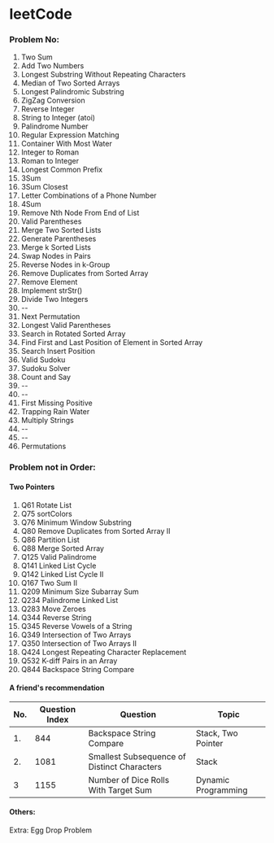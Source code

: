 # leetCode
### Problem No:
1. Two Sum
2. Add Two Numbers
3. Longest Substring Without Repeating Characters
4. Median of Two Sorted Arrays
5. Longest Palindromic Substring
6. ZigZag Conversion
7. Reverse Integer
8. String to Integer (atoi)
9. Palindrome Number
10. Regular Expression Matching
11. Container With Most Water
12. Integer to Roman
13. Roman to Integer
14. Longest Common Prefix
15. 3Sum
16. 3Sum Closest
17. Letter Combinations of a Phone Number
18. 4Sum
19. Remove Nth Node From End of List
20. Valid Parentheses
21. Merge Two Sorted Lists
22. Generate Parentheses
23. Merge k Sorted Lists
24. Swap Nodes in Pairs
25. Reverse Nodes in k-Group
26. Remove Duplicates from Sorted Array
27. Remove Element
28. Implement strStr()
29. Divide Two Integers
30. --
31. Next Permutation
32. Longest Valid Parentheses
33. Search in Rotated Sorted Array
34. Find First and Last Position of Element in Sorted Array
35. Search Insert Position
36. Valid Sudoku
37. Sudoku Solver
38. Count and Say
39. --
40. --
41. First Missing Positive
42. Trapping Rain Water
43. Multiply Strings
44. --
45. --
46. Permutations

### Problem not in Order:
#### Two Pointers
1. Q61 Rotate List
2. Q75 sortColors
3. Q76 Minimum Window Substring
4. Q80 Remove Duplicates from Sorted Array II
5. Q86 Partition List
6. Q88 Merge Sorted Array
7. Q125 Valid Palindrome
8. Q141 Linked List Cycle
9. Q142 Linked List Cycle II
10. Q167 Two Sum II
11. Q209 Minimum Size Subarray Sum
12. Q234 Palindrome Linked List
13. Q283 Move Zeroes
14. Q344 Reverse String
15. Q345 Reverse Vowels of a String
16. Q349 Intersection of Two Arrays
17. Q350 Intersection of Two Arrays II
18. Q424 Longest Repeating Character Replacement
19. Q532 K-diff Pairs in an Array
20. Q844 Backspace String Compare


#### A friend's recommendation
|No.|Question Index|Question|Topic|
|-|-|-|-|
|1.|844|Backspace String Compare| Stack, Two Pointer 
|2.|1081|Smallest Subsequence of Distinct Characters| Stack
|3|1155|Number of Dice Rolls With Target Sum| Dynamic Programming


#### Others:
Extra: Egg Drop Problem
